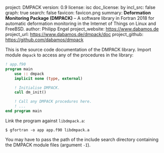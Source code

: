 project:         DMPACK
version:         0.9
license:         isc
doc_license:     by
incl_src:        false
graph:           true
search:          false
favicon:         favicon.png
summary:         **Deformation Monitoring Package (DMPACK)** – A software
                 library in Fortran 2018 for automatic deformation monitoring in
                 the Internet of Things on Linux and FreeBSD.
author:          Philipp Engel
project_website: https://www.dabamos.de
project_url:     https://www.dabamos.de/dmpack/doc
project_github:  https://github.com/dabamos/dmpack

This is the source code documentation of the DMPACK library. Import module
`dmpack` to access any of the procedures in the library:

```fortran
! app.f90
program main
    use :: dmpack
    implicit none (type, external)

    ! Initialise DMPACK.
    call dm_init()

    ! Call any DMPACK procedures here.
    ! ...
end program main
```

Link the program against `libdmpack.a`:

```
$ gfortran -o app app.f90 libdmpack.a
```

You may have to pass the path of the include search directory containing the
DMPACK module files (argument `-I`).
